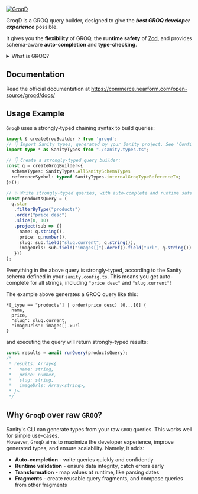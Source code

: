 [![GroqD](https://oss.nearform.com/api/banner?badge=groqd&bg=c99f46)](https://commerce.nearform.com/open-source/groqd)

GroqD is a GROQ query builder, designed to give the _**best GROQ developer experience**_ possible.

It gives you the **flexibility** of GROQ, the **runtime safety** of [Zod](https://github.com/colinhacks/zod), and provides schema-aware **auto-completion** and **type-checking**.

<details>
<summary>What is GROQ?</summary>

[GROQ is Sanity's open-source query language.](https://www.sanity.io/docs/groq)

> "It's a powerful and intuitive language that's easy to learn. With GROQ you can describe exactly what information your application needs, join information from several sets of documents, and stitch together a very specific response with only the exact fields you need."

</details>

## Documentation

Read the official documentation at https://commerce.nearform.com/open-source/groqd/docs/

## Usage Example
`GroqD` uses a strongly-typed chaining syntax to build queries:

```ts
import { createGroqBuilder } from 'groqd';
// 👇 Import Sanity types, generated by your Sanity project. See "Configuration" docs for more details.
import type * as SanityTypes from "./sanity.types.ts";

// 👇 Create a strongly-typed query builder:
const q = createGroqBuilder<{
  schemaTypes: SanityTypes.AllSanitySchemaTypes
  referenceSymbol: typeof SanityTypes.internalGroqTypeReferenceTo;
}>();

// ✨ Write strongly-typed queries, with auto-complete and runtime safety!
const productsQuery = (
  q.star
   .filterByType("products")
   .order("price desc")
   .slice(0, 10)
   .project(sub => ({
     name: q.string(),
     price: q.number(),
     slug: sub.field("slug.current", q.string()),
     imageUrls: sub.field("images[]").deref().field("url", q.string())
   }))
);
```

Everything in the above query is strongly-typed, according to the Sanity schema defined in your `sanity.config.ts`.  This means you get auto-complete for all strings, including `"price desc"` and `"slug.current"`!

The example above generates a GROQ query like this:

```groq
*[_type == "products"] | order(price desc) [0...10] {
  name,
  price,
  "slug": slug.current,
  "imageUrls": images[]->url
}
```

and executing the query will return strongly-typed results:

```ts
const results = await runQuery(productsQuery);
/*
 * results: Array<{ 
 *   name: string,
 *   price: number,
 *   slug: string,
 *   imageUrls: Array<string>,
 * }>
 */
```


## Why `GroqD` over raw `GROQ`?

Sanity's CLI can generate types from your raw `GROQ` queries. This works well for simple use-cases.  
However, `GroqD` aims to maximize the developer experience, improve generated types, and ensure scalability. Namely, it adds:

- **Auto-completion** - write queries quickly and confidently
- **Runtime validation** - ensure data integrity, catch errors early
- **Transformation** - map values at runtime, like parsing dates
- **Fragments** - create reusable query fragments, and compose queries from other fragments
